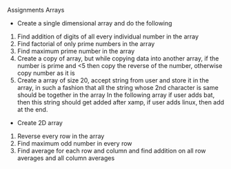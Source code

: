Assignments Arrays

 - Create a single dimensional array and do the following
1. Find addition of digits of all every individual number in the array
2. Find factorial of only prime numbers in the array
3. Find maximum prime number in the array
4. Create a copy of array, but while copying data into another array, if the number is prime and <5 then copy the reverse of the number, otherwise copy number as it is 
5. Create a array of size 20, accept string from user and store it in the array, in such a fashion that all the string whose 2nd character is same should be together in the array In the following array if user adds bat, then this string should get added after xamp, if user adds linux, then add at the end.

 - Create 2D array
1. Reverse every row in the array
2. Find maximum odd number in every row
3. Find average for each row and column and find addition on all row averages and all column averages

